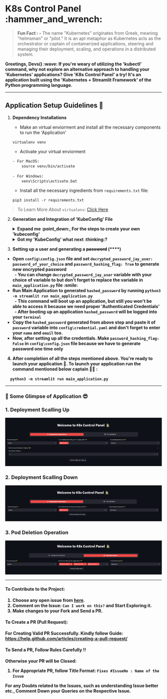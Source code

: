<h1>K8s Control Panel :hammer_and_wrench:</h1>

> <b> Fun Fact : -</b> The name "Kubernetes" originates from Greek, meaning "helmsman" or "pilot." It is an apt metaphor as Kubernetes acts as the orchestrator or captain of containerized applications, steering and managing their deployment, scaling, and operations in a distributed system.

<b>
Greetings, Devs() :wave: If you're weary of utilizing the 'kubectl' command, why not explore an alternative approach to handling your 'Kubernetes' applications? Give 'K8s Control Panel' a try! It's an application built using the 'Kubernetes + Streamlit Framework' of the Python programming language.
</b>

<hr/>

## Application Setup Guidelines :bookmark_tabs:

1. <b>Dependency Installations </b> 
    - Make an virtual enviorment and install all the necessary components to run the 'Application'

    ```
    virtualenv venv
    ```

    - Activate your virtual enviorment

    ```
    - For MacOS:
        source venv/bin/activate

    - For Windows:
        venv\Scripts\activate.bat
    ```

    - Install all the necessary ingredients from `requirements.txt` file:

    ```
    pip3 install -r requirements.txt
    ```

> To Learn More About `virtualenv`: [Click Here](https://docs.python.org/3/tutorial/venv.html)

2. <b>Generation and Integration of 'KubeConfig' File </b>
    <details>
        <summary><b>Expand me :point_down:, For the steps to create your own 'kubeconfig'</b></summary>
        <ol>
            <li>
                <b>For Elastic Kubernetes Service (EKS) of Amazon Web Services (AWS)</b>
                <ul>
                    <li>
                        Install the <code>AWS CLI</code> if you haven't already and Configure your AWS credentials using: <code>aws configure</code>
                    </li>
                    <li>
                        Install the AWS IAM Authenticator if you haven't already
                    </li>
                    <li>
                        Generate the kubeconfig file using: <code>aws eks update-kubeconfig --name 'cluster_name' --region 'region_name'</code> command
                    </li>
                </ul>
            </li>
            <li>
                <b>For Google Cloud Platform (GCP)</b>
                <ul>
                    <li>
                        Install the <code>Google Cloud SDK (gcloud)</code> if you haven't already and Log in to GCP using the <code>gcloud auth login</code> command
                    </li>
                    <li>
                        Set the desired project if you have multiple projects: <code>gcloud config set project 'project_id'</code>
                    </li>
                    <li>
                        Generate the kubeconfig file using <code>gcloud container clusters get-credentials 'cluster_name' --zone 'zone_name'</code> command
                    </li>
                </ul>
            </li>
            <li>
                <b>For Microsoft Azure:</b>
                <ul>
                    <li>
                        Install the <code>Azure CLI</code> if you haven't already and Log in to Azure using <code>az login</code> command
                    </li>
                    <li>
                        Set the desired subscription if you have multiple subscriptions: <code>az account set --subscription 'subscription_id'</code>
                    </li>
                    <li>
                        Generate the kubeconfig file using <code>az aks get-credentials --resource-group 'resource_group_name' --name 'cluster_name'</code> command
                    </li>
                </ul>
            </li>
        </ol>

    > <b>Note: - Make sure you have the necessary permissions and access to the respective cloud providers before generating the 'kubeconfig' files. Replace 'resource_group_name', 'cluster_name', 'subscription_id', 'project_id', 'zone_name', and 'region_name' with the appropriate values for your environment </b>
    </details>

    <details>
        <summary>
            <b>Got my 'KubeConfig' what next :thinking:? </b>
        </summary>

    <ul>
        <li>
            Get your 'kubeconfig' file and replace it with explanatory 'k8sconfig.txt' at <code>config\k8sconfig.txt</code>
        </li>
    </ul>

    > <b>Note: Please avoid using the 'k8sconfig.txt' file mentioned in the source code as it was merely an illustrative file provided for reference. Also, kindly adhere to the prescribed naming convention for the filest</b>
    </details>

3. <b>Setting up a user and generating a ~~password~~ (****) </b>
<ul>
    <li>
        <b>
            Open <code>config\config.json</code> file and set <code>decrypted_password_jay_user: password_of_your_choice</code> and <code>password_hashing_flag: True</code> to generate new encrypted password <br/>
            &nbsp; - You can change <code>decrypted_password_jay_user</code> variable with your choice of variable to but don't forget to replace the variable in <code>main_application.py</code> file :smile:
        </br>
    </li>
    <li>
        <b>
            Run Main Application to generated <code>hashed_password</code> by running <code>python3 -m streamlit run main_application.py</code> <br/>
            &nbsp; - This command will boot up an application, but still you won't be able to access it because we need proper 'Authenticated Credentials' <br/>
            &nbsp; - After booting up an application <code>hashed_password</code> will be logged into your <code>terminal</code>
        </br>
    </li>
    <li>
        <b>
            Copy the <code>hashed_password</code> generated from above step and paste it of <code>password</code> variable into <code>config\credential.yaml</code> and don't forget to enter your <code>name</code> and <code>email</code> too.
        </b>
    </li>
    <li>
        <b>
            Now, after setting up all the credentials. Make <code>password_hashing_flag: False</code> in <code>config\config.json</code> file because we have to generate password one time only
        </b>
    </li>
</ul>

4. <b>After completion of all the steps mentioned above. You're ready to launch your application :rocket:</b>. To launch your application run the command mentioned below captain :man_pilot: :

&nbsp; &nbsp; &nbsp;<code>python3 -m streamlit run main_application.py</code>

<hr/>

### :dizzy: Some Glimpse of Application :sunglasses:

### 1. Deployment Scalling Up
<img src= 'media/Deployment_Scaling_Up_Image.PNG' alt= 'K8s Control Panel Deployment Up Scaling Screenshot'/>

### 2. Deployment Scalling Down
<img src= 'media/Deployment_Scaling_Down_Image.PNG' alt= 'K8s Control Panel Deployment Down Scaling Screenshot'/>

### 3. Pod Deletion Operation
<img src= 'media/Pod_Deletion_Operation_Image.PNG' alt= 'K8s Control Panel Pod Deletion Screenshot'/>

<hr/>

#### To Contribute to the Project:

1. Choose any open issue from [here](https://github.com/jaypatel15406/K8s-Control-Panel-Using-Streamlit/issues). 
2. Comment on the Issue: `Can I work on this?` and Start Exploring it.
3. Make changes to your Fork and Send a PR.

#### To Create a PR (Pull Request):

For Creating Valid PR Successfully. Kindly follow Guide: https://help.github.com/articles/creating-a-pull-request/

#### To Send a PR, Follow Rules Carefully !!   

**Otherwise your PR will be Closed**:

1. For Appropriate PR, follow Title Format: `Fixes #IssueNo : Name of the Issue`

For any Doubts related to the Issues, such as understanding Issue better etc., Comment Down your Queries on the Respective Issue.

